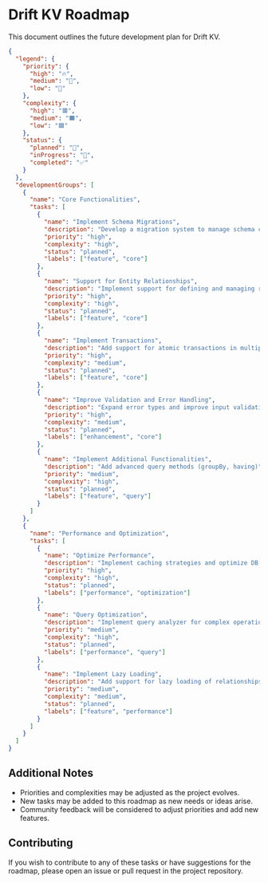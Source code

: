 # Drift KV Roadmap

This document outlines the future development plan for Drift KV.

```json
{
  "legend": {
    "priority": {
      "high": "🔥",
      "medium": "🔸",
      "low": "🔹"
    },
    "complexity": {
      "high": "🟥",
      "medium": "🟧",
      "low": "🟩"
    },
    "status": {
      "planned": "📅",
      "inProgress": "🚀",
      "completed": "✅"
    }
  },
  "developmentGroups": [
    {
      "name": "Core Functionalities",
      "tasks": [
        {
          "name": "Implement Schema Migrations",
          "description": "Develop a migration system to manage schema changes",
          "priority": "high",
          "complexity": "high",
          "status": "planned",
          "labels": ["feature", "core"]
        },
        {
          "name": "Support for Entity Relationships",
          "description": "Implement support for defining and managing relationships between entities",
          "priority": "high",
          "complexity": "high",
          "status": "planned",
          "labels": ["feature", "core"]
        },
        {
          "name": "Implement Transactions",
          "description": "Add support for atomic transactions in multiple operations",
          "priority": "high",
          "complexity": "medium",
          "status": "planned",
          "labels": ["feature", "core"]
        },
        {
          "name": "Improve Validation and Error Handling",
          "description": "Expand error types and improve input validation",
          "priority": "high",
          "complexity": "medium",
          "status": "planned",
          "labels": ["enhancement", "core"]
        },
        {
          "name": "Implement Additional Functionalities",
          "description": "Add advanced query methods (groupBy, having)",
          "priority": "medium",
          "complexity": "high",
          "status": "planned",
          "labels": ["feature", "query"]
        }
      ]
    },
    {
      "name": "Performance and Optimization",
      "tasks": [
        {
          "name": "Optimize Performance",
          "description": "Implement caching strategies and optimize DB operations",
          "priority": "high",
          "complexity": "high",
          "status": "planned",
          "labels": ["performance", "optimization"]
        },
        {
          "name": "Query Optimization",
          "description": "Implement query analyzer for complex operations",
          "priority": "medium",
          "complexity": "high",
          "status": "planned",
          "labels": ["performance", "query"]
        },
        {
          "name": "Implement Lazy Loading",
          "description": "Add support for lazy loading of relationships",
          "priority": "medium",
          "complexity": "medium",
          "status": "planned",
          "labels": ["feature", "performance"]
        }
      ]
    }
  ]
}
```

## Additional Notes

- Priorities and complexities may be adjusted as the project evolves.
- New tasks may be added to this roadmap as new needs or ideas arise.
- Community feedback will be considered to adjust priorities and add new features.

## Contributing

If you wish to contribute to any of these tasks or have suggestions for the roadmap, please open an issue or pull request in the project repository.
